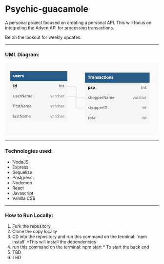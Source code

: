 # Psychic-guacamole
A personal project focused on creating a personal API. This will focus on integrating the Adyen API for processing transactions. 

Be on the lookout for weekly updates.

***
### **UML Diagram:**
![Postgres Database](Imgs/BasicDatabase.png)

***
### **Technologies used:**
<ul>
<li>NodeJS</li>
<li>Express</li>
<li>Sequelize</li>
<li>Postgress</li>
<li>Nodemon</li>
<li>React</li>
<li>Javascript</li>
<li>Vanilla CSS</li>
</ul>

***
### **How to Run Locally:**
<ol>
<li>Fork the repository</li>
<li>Clone the copy locally</li>
<li>CD into the repository and run this command on the terminal:
`npm install`  
*This will install the dependencies</li>
<li>run this command on the terminal: npm start
* To start the back end</li>
<li>TBD</li>
<li>TBD</li>
</ol>

